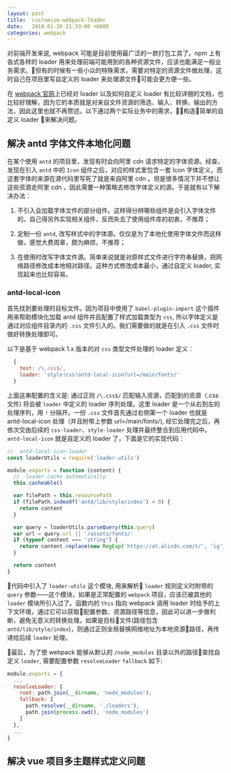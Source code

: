 ```yaml
---
layout: post
title:  customize-webpack-loader
date:   2018-01-26 21:33:00 +0800
categories: webpack
---
```


对前端开发来说, webpack 可能是目前使用最广泛的一款打包工具了。npm 上有各式各样的 loader 用来处理前端可能用到的各种资源文件，应该也能满足一般业务需求。但有的时候有一些小众的特殊需求，需要对特定的资源文件做处理，这时自己在项目里写自定义的 loader 来处理源文件可能会更方便一些。

在 [webpack 官网](https://webpack.js.org/api/loaders/)上已经对 loader 以及如何自定义 loader 有比较详细的文档，也比较好理解，因为它的本质就是对来自文件资源的筛选、输入、转换、输出的方法，因此这里也就不再赘述。以下通过两个实际业务中的需求，构造简单的自定义 loader 来解决问题。

## 解决 antd 字体文件本地化问题

在某个使用 `antd` 的项目里，发现有时会向阿里 cdn 请求特定的字体资源。经查，发现在引入 `antd` 中的 `Icon` 组件之后，对应的样式里包含一套 Icon 字体定义，而这套字体的来源在源代码里写死了就是来自阿里 cdn 。但是很多情况下并不想让这些资源走阿里 cdn ，因此需要一种策略去修改字体定义的源。于是就有以下解决办法：

1. 不引入会加载字体文件的部分组件。这样得分辨哪些组件是会引入字体文件的，自己得另外实现相关组件，反而失去了使用组件库的初衷，不推荐；

2. 定制一份 `antd`, 改写样式中的字体源。仅仅是为了本地化使用字体文件而这样做，感觉大费周章，颇为麻烦，不推荐；

3. 在使用时改写字体文件源。简单来说就是对原样式文件进行字符串替换，把网络路径修改成本地相对路径。这种方式修改成本最小，通过自定义 loader, 实现起来也比较容易。

### antd-local-icon

首先找到要处理的目标文件。因为项目中使用了 `babel-plugin-import` 这个插件用来帮助模块化加载 antd 组件并且配置了样式加载类型为 `css`, 所以字体定义是通过对应组件目录内的 `.css` 文件引入的。我们需要做的就是在引入 `.css` 文件时做好转换处理即可。

以下是基于 webpack 1.x 版本的对 `css` 类型文件处理的 loader 定义：

```javascript
  {
    test: /\.css$/,
    loader: 'style!css!antd-local-icon?url=/main/fonts/'
  }
```

上面这串配置的含义是: 通过正则 `/\.css$/` 匹配输入资源，匹配到的资源（.css文件) 将会被 `loader` 中定义的 loader 序列处理。这里 loader 是一个从右到左的处理序列，用 `!` 分隔开。一份 `.css` 文件首先通过右侧第一个 loader 也就是 antd-local-icon 处理（并且附带上参数 url=/main/fonts/), 经它处理完之后，再依次交由后续的 `css-loader`、`style-loader` 处理并最终整合到应用代码中。`antd-local-icon` 就是自定义的 loader 了，下面是它的实现代码：

```javascript
//  antd-local-icon-loader
const loaderUtils = require('loader-utils')

module.exports = function (content) {
  //  loader cache automatically
  this.cacheable()

  var filePath = this.resourcePath
  if (filePath.indexOf('antd/lib/style/index') < 0) {
    return content
  }

  var query = loaderUtils.parseQuery(this.query)
  var url = query.url || '/assets/fonts/'
  if (typeof content === 'string') {
    return content.replace(new RegExp('https://at.alicdn.com/t/', 'ig'), url)
  }

  return content
}

```

代码中引入了 `loader-utils` 这个模块, 用来解析 `loader` 规则定义时附带的 `query` 参数——这个模块，如果是正常配置的 `webpack` 项目，应该已被其他的 `loader` 模块所引入过了。函数内的 `this` 指向 webpack 调用 loader 时给予的上下文环境，通过它可以获取配置参数、资源路径等信息，因此可以进一步做判断，避免无意义的转换处理。如果是目标文件(路径包含 `antd/lib/style/index`)，则通过正则全局替换网络地址为本地资源路径，再传递给后续 `loader` 处理。

最后，为了使 webpack 能够从默认的 `/node_modules` 目录以外的路径查找自定义 `loader`, 需要配置参数 `resolveLoader` `fallback` 如下:

```javascript
module.exports = {
  ...
  resolveLoader: {
    root: path.join(__dirname, 'node_modules'),
    fallback: [
      path.resolve(__dirname, './loaders'),
      path.join(process.cwd(), 'node_modules')
    ]
  },
  ...
}
```

## 解决 vue 项目多主题样式定义问题

